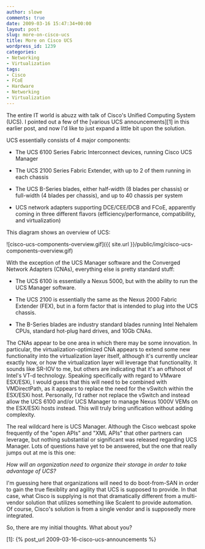 ```yaml
---
author: slowe
comments: true
date: 2009-03-16 15:47:34+00:00
layout: post
slug: more-on-cisco-ucs
title: More on Cisco UCS
wordpress_id: 1239
categories:
- Networking
- Virtualization
tags:
- Cisco
- FCoE
- Hardware
- Networking
- Virtualization
---
```


The entire IT world is abuzz with talk of Cisco's Unified Computing System (UCS). I pointed out a few of the [various UCS announcements][1] in this earlier post, and now I'd like to just expand a little bit upon the solution.

UCS essentially consists of 4 major components:

* The UCS 6100 Series Fabric Interconnect devices, running Cisco UCS Manager

* The UCS 2100 Series Fabric Extender, with up to 2 of them running in each chassis

* The UCS B-Series blades, either half-width (8 blades per chassis) or full-width (4 blades per chassis), and up to 40 chassis per system

* UCS network adapters supporting DCE/CEE/DCB and FCoE, apparently coming in three different flavors (efficiency/performance, compatibility, and virtualization)

This diagram shows an overview of UCS:

![cisco-ucs-components-overview.gif]({{ site.url }}/public/img/cisco-ucs-components-overview.gif)

With the exception of the UCS Manager software and the Converged Network Adapters (CNAs), everything else is pretty standard stuff:

* The UCS 6100 is essentially a Nexus 5000, but with the ability to run the UCS Manager software.

* The UCS 2100 is essentially the same as the Nexus 2000 Fabric Extender (FEX), but in a form factor that is intended to plug into the UCS chassis.

* The B-Series blades are industry standard blades running Intel Nehalem CPUs, standard hot-plug hard drives, and 10Gb CNAs.

The CNAs appear to be one area in which there may be some innovation. In particular, the virtualization-optimized CNA appears to extend some new functionality into the virtualization layer itself, although it's currently unclear exactly how, or how the virtualization layer will leverage that functionality. It sounds like SR-IOV to me, but others are indicating that it's an offshoot of Intel's VT-d technology. Speaking specifically with regard to VMware ESX/ESXi, I would guess that this will need to be combined with VMDirectPath, as it appears to replace the need for the vSwitch within the ESX/ESXi host. Personally, I'd rather not replace the vSwitch and instead allow the UCS 6100 and/or UCS Manager to manage Nexus 1000V VEMs on the ESX/ESXi hosts instead. This will truly bring unification without adding complexity.

The real wildcard here is UCS Manager. Although the Cisco webcast spoke frequently of the "open APIs" and "XML APIs" that other partners can leverage, but nothing substantial or significant was released regarding UCS Manager. Lots of questions have yet to be answered, but the one that really jumps out at me is this one:

_How will an organization need to organize their storage in order to take advantage of UCS?_

I'm guessing here that organizations will need to do boot-from-SAN in order to gain the true flexiblity and agility that UCS is supposed to provide. In that case, what Cisco is supplying is not that dramatically different from a multi-vendor solution that utilizes something like Scalent to provide automation. Of course, Cisco's solution is from a single vendor and is supposedly more integrated.

So, there are my initial thoughts. What about you?

[1]: {% post_url 2009-03-16-cisco-ucs-announcements %}
